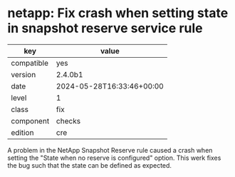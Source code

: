 [//]: # (werk v2)
# netapp: Fix crash when setting state in snapshot reserve service rule

key        | value
---------- | ---
compatible | yes
version    | 2.4.0b1
date       | 2024-05-28T16:33:46+00:00
level      | 1
class      | fix
component  | checks
edition    | cre

A problem in the NetApp Snapshot Reserve rule caused a crash
when setting the "State when no reserve is configured" option.
This werk fixes the bug such that the state can be defined
as expected.
